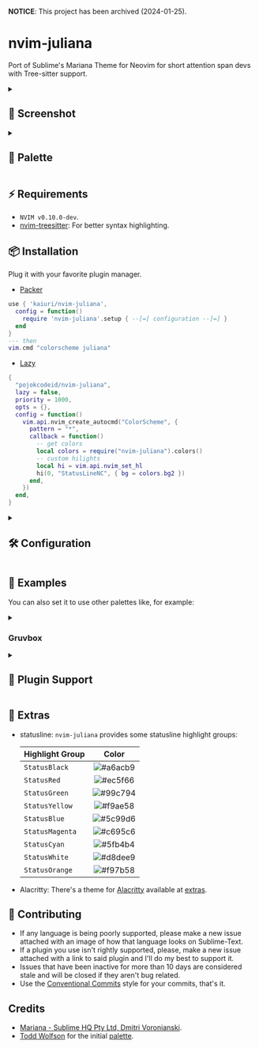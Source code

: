 **NOTICE**: This project has been archived (2024-01-25).

# nvim-juliana

Port of Sublime's Mariana Theme for Neovim for short attention span devs with Tree-sitter support.

<details>
<summary><h2>📸 Screenshot</h2></summary>

<img src="https://github.com/kaiuri/nvim-juliana/assets/19148108/e287e3da-661b-4aef-aacd-dd823021aae6" width="70%" alt="mariana" />
<!--
<table>
  <tbody>
    <tr class="mariana">
      <img src="https://user-images.githubusercontent.com/19148108/235299782-66a8165d-3390-4b74-b0ed-67df308e3f3e.png"
        width="50%" alt="mariana" />
    </tr>
    <tr class="breakers">
      <img
          src="https://user-images.githubusercontent.com/19148108/235299774-9d19818e-c41f-4f1b-b3b4-35505f392975.png"
          width="50%" alt="breakers" />
    </tr>
  </tbody>
</table>
-->

</details>

<details>
<summary><h2>🎨 Palette</h2></summary>

| name        |                           hex                            | name         |                           hex                            |
| :---------- | :------------------------------------------------------: | :----------- | :------------------------------------------------------: |
| fg1         | ![#ffffff](https://placehold.co/15x15/ffffff/ffffff.png) | fg2          | ![#d8dee9](https://placehold.co/15x15/d8dee9/d8dee9.png) |
| fg3         | ![#a6acb9](https://placehold.co/15x15/a6acb9/a6acb9.png) | fg4          | ![#46525c](https://placehold.co/15x15/46525c/46525c.png) |
| bg1         | ![#444e59](https://placehold.co/15x15/444e59/444e59.png) | selection_bg | ![#3f4750](https://placehold.co/15x15/3f4750/3f4750.png) |
| bg2         | ![#303841](https://placehold.co/15x15/303841/303841.png) | bg3          | ![#2e353e](https://placehold.co/15x15/2e353e/2e353e.png) |
| diff_text   | ![#373f48](https://placehold.co/15x15/373f48/373f48.png) | diff_change  | ![#585249](https://placehold.co/15x15/585249/585249.png) |
| diff_remove | ![#4f434a](https://placehold.co/15x15/4f434a/4f434a.png) | text_fg      | ![#d9d9d9](https://placehold.co/15x15/d9d9d9/d9d9d9.png) |
| yellow1     | ![#fac761](https://placehold.co/15x15/fac761/fac761.png) | yellow2      | ![#f9ae58](https://placehold.co/15x15/f9ae58/f9ae58.png) |
| yellow3     | ![#ee932b](https://placehold.co/15x15/ee932b/ee932b.png) | green        | ![#99c794](https://placehold.co/15x15/99c794/99c794.png) |
| magenta     | ![#c695c6](https://placehold.co/15x15/c695c6/c695c6.png) | orange       | ![#f97b58](https://placehold.co/15x15/f97b58/f97b58.png) |
| red1        | ![#c76b70](https://placehold.co/15x15/c76b70/c76b70.png) | red2         | ![#ec5f66](https://placehold.co/15x15/ec5f66/ec5f66.png) |
| blue1       | ![#95b2d6](https://placehold.co/15x15/95b2d6/95b2d6.png) | blue2        | ![#5c99d6](https://placehold.co/15x15/5c99d6/5c99d6.png) |
| cyan1       | ![#87c7c7](https://placehold.co/15x15/87c7c7/87c7c7.png) | cyan2        | ![#5fb4b4](https://placehold.co/15x15/5fb4b4/5fb4b4.png) |

</details>

## ⚡️ Requirements

- `NVIM v0.10.0-dev`.
- [nvim-treesitter](https://github.com/nvim-treesitter/nvim-treesitter): For better syntax highlighting.

## 📦 Installation

Plug it with your favorite plugin manager.

- [Packer](https://github.com/wbthomason/packer.nvim)

```lua
use { 'kaiuri/nvim-juliana',
  config = function()
    require 'nvim-juliana'.setup { --[=[ configuration --]=] }
  end
}
--- then
vim.cmd "colorscheme juliana"
```

- [Lazy](https://github.com/folke/lazy.nvim)

```lua
{
  "pojokcodeid/nvim-juliana",
  lazy = false,
  priority = 1000,
  opts = {},
  config = function()
    vim.api.nvim_create_autocmd("ColorScheme", {
      pattern = "*",
      callback = function()
        -- get colors
        local colors = require("nvim-juliana").colors()
        -- custom hilights
        local hi = vim.api.nvim_set_hl
        hi(0, "StatusLineNC", { bg = colors.bg2 })
      end,
    })
  end,
}
```

<details>
<summary><h2>🛠 Configuration</h2></summary>

```lua
{
  colors = {
    bg1          = '#444e59',
    bg2          = '#303841',
    bg3          = '#2e353e',
    blue1        = '#95b2d6',
    blue2        = '#5c99d6',
    cyan1        = '#87c7c7',
    cyan2        = '#5fb4b4',
    diff_add     = '#41525a',
    diff_change  = '#585249',
    diff_remove  = '#4f434a',
    diff_text    = '#373f48',
    fg1          = '#ffffff',
    fg2          = '#d8dee9',
    fg3          = '#a6acb9',
    fg4          = '#46525c',
    green        = '#99c794',
    magenta      = '#c695c6',
    orange       = '#f97b58',
    red1         = '#c76b70',
    red2         = '#ec5f66',
    selection_bg = '#3f4750',
    text_fg      = '#d9d9d9',
    yellow1      = '#fac761',
    yellow2      = '#f9ae58',
    yellow3      = '#ee932b',
  }
}
```

To get the theme's palette, you can use the `colors()` function:

```lua
require('nvim-juliana').colors()
```

</details>

## 🎨 Examples

You can also set it to use other palettes like, for example:

<details><summary><h3>Gruvbox</h3></summary>

<details>

<summary>snippet</summary>

```lua
---@generic K: "light" | "dark"
---@param mode K
local gruvbox = function(mode)
  ---@param tbl table<`K`, string>
  ---@return string
  local function pick(tbl)
    return tbl[mode]
  end
  return {
    bg1          = pick { light = '#fff7d5', dark = '#32302e' },
    bg2          = pick { light = '#fff5cb', dark = '#282828' },
    bg3          = pick { light = '#fff2bc', dark = '#242424' },
    blue1        = pick { light = '#076578', dark = '#83a598' },
    blue2        = pick { light = '#074f78', dark = '#458588' },
    cyan1        = pick { light = '#689d69', dark = '#8ec07c' },
    cyan2        = pick { light = '#23693e', dark = '#689d6a' },
    diff_add     = pick { light = '#c7d4c4', dark = '#343427' },
    diff_change  = pick { light = '#eadba9', dark = '#3e3428' },
    diff_remove  = pick { light = '#eac4a9', dark = '#3c2828' },
    diff_text    = pick { light = '#ffe789', dark = '#32302e' },
    fg1          = pick { light = '#282828', dark = '#fff5cb' },
    fg2          = pick { light = '#353535', dark = '#ebdbb2' },
    fg3          = pick { light = '#797467', dark = '#928374' },
    fg4          = pick { light = '#938e80', dark = '#665c54' },
    green        = pick { light = '#228b22', dark = '#a8a920' },
    magenta      = pick { light = '#8f3f71', dark = '#c2748f' },
    orange       = pick { light = '#f71d05', dark = '#fb4834' },
    red1         = pick { light = '#cc241d', dark = '#d44333' },
    red2         = pick { light = '#9d0006', dark = '#cc231d' },
    selection_bg = pick { light = '#ffeda3', dark = '#423d39' },
    text_fg      = pick { light = '#282828', dark = '#eadbb5' },
    yellow1      = pick { light = '#cba200', dark = '#fabd2f' },
    yellow2      = pick { light = '#ab7b1a', dark = '#e8ab28' },
    yellow3      = pick { light = '#996814', dark = '#d79a21' },
  }
end

require('nvim-juliana').setup (
  { colors = gruvbox('dark') }
)
vim.cmd.colorscheme 'juliana'
```

</details>

<table>
  <tbody>
    <tr class="gruvbox_dark">
      <img src="https://user-images.githubusercontent.com/19148108/235299780-fac5d700-8f00-49f5-877f-c327815114f5.png"
        alt="gruvbox_dark" width="50%" />
    </tr>
    <tr class="gruvbox_light">
      <img src="https://user-images.githubusercontent.com/19148108/235299781-dfc4d41f-7603-43ee-865a-0eb7d446d1bd.png"
        alt="gruvbox_light" width="50%" />
    </tr>
  </tbody>
</table>

</details>

<details>
<summary><h2>🧩 Plugin Support</h2></summary>

- [coc-nvim](https://github.com/neoclide/coc.nvim)
- [fennel.vim](https://github.com/bakpakin/fennel.vim)
- [gitsigns.nvim](https://github.com/lewis6991/gitsigns.nvim)
- [indent-blankline.nvim](https://github.com/lukas-reineke/indent-blankline.nvim)
- [lualine.nvim](https://github.com/nvim-lualine/lualine.nvim)
- [nvim-cmp](https://github.com/hrsh7th/nvim-cmp)
- [nvim-notify](https://github.com/rcarriga/nvim-notify)
- [nvim-semantic-tokens](https://github.com/theHamsta/nvim-semantic-tokens)
- [nvim-tree.lua](https://github.com/kyazdani42/nvim-tree.lua)
- [nvim-treesitter](https://github.com/nvim-treesitter/nvim-treesitter)
- [nvim-ts-rainbow](https://github.com/p00f/nvim-ts-rainbow)
- [nvim-web-devicons](https://github.com/kyazdani42/nvim-web-devicons)
- [telescope.nvim](https://github.com/nvim-telescope/telescope.nvim)
- [vim-sneak](https://github.com/justinmk/vim-sneak)
- and more...

</details>

## 🛒 Extras

- statusline: `nvim-juliana` provides some statusline highlight groups:

  | Highlight Group |                          Color                           |
  | :-------------- | :------------------------------------------------------: |
  | `StatusBlack`   | ![#a6acb9](https://placehold.co/15x15/a6acb9/a6acb9.png) |
  | `StatusRed`     | ![#ec5f66](https://placehold.co/15x15/ec5f66/ec5f66.png) |
  | `StatusGreen`   | ![#99c794](https://placehold.co/15x15/99c794/99c794.png) |
  | `StatusYellow`  | ![#f9ae58](https://placehold.co/15x15/f9ae58/f9ae58.png) |
  | `StatusBlue`    | ![#5c99d6](https://placehold.co/15x15/5c99d6/5c99d6.png) |
  | `StatusMagenta` | ![#c695c6](https://placehold.co/15x15/c695c6/c695c6.png) |
  | `StatusCyan`    | ![#5fb4b4](https://placehold.co/15x15/5fb4b4/5fb4b4.png) |
  | `StatusWhite`   | ![#d8dee9](https://placehold.co/15x15/d8dee9/d8dee9.png) |
  | `StatusOrange`  | ![#f97b58](https://placehold.co/15x15/f97b58/f97b58.png) |

- Alacritty: There's a theme for [Alacritty](https://github.com/alacritty/alacritty/) available at [extras](./extras/juliana_alacritty.yml).

## 📜 Contributing

- If any language is being poorly supported, please make a new issue attached with an image of how that language looks on Sublime-Text.
- If a plugin you use isn't rightly supported, please, make a new issue attached with a link to said plugin and I'll do my best to support it.
- Issues that have been inactive for more than 10 days are considered stale and will be closed if they aren't bug related.
- Use the [Conventional Commits](https://www.conventionalcommits.org/en/v1.0.0/) style for your commits, that's it.

## Credits

- [Mariana - Sublime HQ Pty Ltd, Dmitri Voronianski](http://www.sublimetext.com/).
- [Todd Wolfson](https://github.com/twolfson/sublime-files) for the initial [palette](https://github.com/twolfson/sublime-files/blob/master/Packages/Color%20Scheme%20-%20Default/Mariana.sublime-color-scheme).
